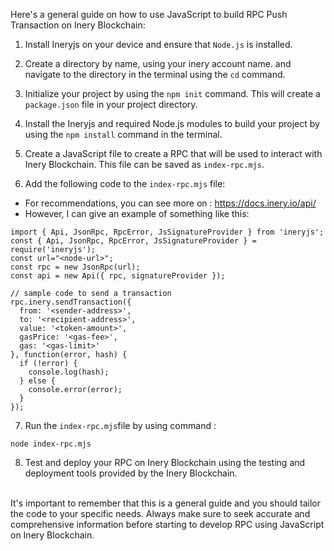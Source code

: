 Here's a general guide on how to use JavaScript to build RPC Push Transaction on Inery Blockchain:

1. Install Ineryjs on your device and ensure that ```Node.js``` is installed.

2. Create a directory by name, using your inery account name. and navigate to the directory in the terminal using the `cd` command.

3. Initialize your project by using the `npm init` command. This will create a `package.json` file in your project directory.

4. Install the Ineryjs and required Node.js modules to build your project by using the `npm install` command in the terminal.

5. Create a JavaScript file to create a RPC that will be used to interact with Inery Blockchain. This file can be saved as `index-rpc.mjs`.

6. Add the following code to the `index-rpc.mjs` file:
- For recommendations, you can see more on : https://docs.inery.io/api/
- However, I can give an example of something like this:
```
import { Api, JsonRpc, RpcError, JsSignatureProvider } from 'ineryjs';
const { Api, JsonRpc, RpcError, JsSignatureProvider } = require('ineryjs');
const url="<node-url>";
const rpc = new JsonRpc(url);
const api = new Api({ rpc, signatureProvider });

// sample code to send a transaction
rpc.inery.sendTransaction({
  from: '<sender-address>',
  to: '<recipient-address>',
  value: '<token-amount>',
  gasPrice: '<gas-fee>',
  gas: '<gas-limit>'
}, function(error, hash) {
  if (!error) {
    console.log(hash);
  } else {
    console.error(error);
  }
});
```

7. Run the `index-rpc.mjs`file by using command :
 ```
 node index-rpc.mjs
 ```
8. Test and deploy your RPC on Inery Blockchain using the testing and deployment tools provided by the Inery Blockchain.
<br/>
It's important to remember that this is a general guide and you should tailor the code to your specific needs. Always make sure to seek accurate and comprehensive information before starting to develop RPC using JavaScript on Inery Blockchain.
